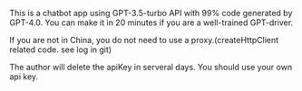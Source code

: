 This is a chatbot app using GPT-3.5-turbo API with 99% code generated by GPT-4.0. You can make it in 20 minutes if you are a well-trained GPT-driver.

If you are not in China, you do not need to use a proxy.(createHttpClient related code. see log in git)

The author will delete the apiKey in serveral days. You should use your own api key.